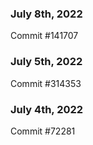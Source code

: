 ### July 8th, 2022

Commit #141707

### July 5th, 2022

Commit #314353


### July 4th, 2022

Commit #72281
